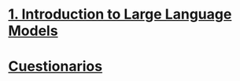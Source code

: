# [1. Introduction to Large Language Models](./notas/1%20-%20LLM.md)

# [Cuestionarios](./notas/Preguntas_1.md)